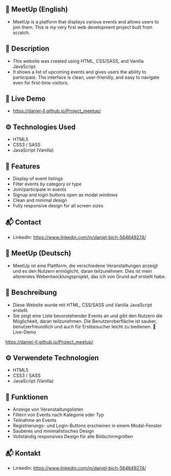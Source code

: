 ## 🎉 MeetUp (English)

- MeetUp is a platform that displays various events and allows users to join them. This is my very first web development project built from scratch.

## 🧾 Description

- This website was created using HTML, CSS/SASS, and Vanilla JavaScript.
- It shows a list of upcoming events and gives users the ability to participate. The interface is clean, user-friendly, and easy to navigate even for first-time visitors.

## 🔗 Live Demo
- https://daniei-ll.github.io/Project_meetup/

## ⚙️ Technologies Used

- HTML5
- CSS3 / SASS
- JavaScript (Vanilla)

## 📌 Features

- Display of event listings
- Filter events by category or type
- Join/participate in events
- Signup and login buttons open as modal windows
- Clean and minimal design
- Fully responsive design for all screen sizes

## 📬 Contact

- LinkedIn: https://www.linkedin.com/in/daniel-bich-564649274/

## 🎉 MeetUp (Deutsch)

- MeetUp ist eine Plattform, die verschiedene Veranstaltungen anzeigt und es den Nutzern ermöglicht, daran teilzunehmen. Dies ist mein allererstes Webentwicklungsprojekt, das ich von Grund auf erstellt habe.

## 🧾 Beschreibung

- Diese Website wurde mit HTML, CSS/SASS und Vanilla JavaScript erstellt.
- Sie zeigt eine Liste bevorstehender Events an und gibt den Nutzern die Möglichkeit, daran teilzunehmen. Die Benutzeroberfläche ist sauber, benutzerfreundlich und auch für Erstbesucher leicht zu bedienen.
🔗 Live-Demo

https://daniei-ll.github.io/Project_meetup/

## ⚙️ Verwendete Technologien

- HTML5
- CSS3 / SASS
- JavaScript (Vanilla)

## 📌 Funktionen

- Anzeige von Veranstaltungslisten
- Filtern von Events nach Kategorie oder Typ
- Teilnahme an Events
- Registrierungs- und Login-Buttons erscheinen in einem Modal-Fenster
- Sauberes und minimalistisches Design
- Vollständig responsives Design für alle Bildschirmgrößen

## 📬 Kontakt

- LinkedIn: https://www.linkedin.com/in/daniel-bich-564649274/